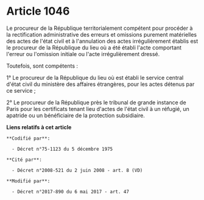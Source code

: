 # Article 1046

Le procureur de la République territorialement compétent pour procéder à la rectification administrative des erreurs et
omissions purement matérielles des actes de l'état civil et à l'annulation des actes irrégulièrement établis est le procureur
de la République du lieu où a été établi l'acte comportant l'erreur ou l'omission initiale ou l'acte irrégulièrement dressé.

Toutefois, sont compétents :

1° Le procureur de la République du lieu où est établi le service central d'état civil du ministère des affaires étrangères,
pour les actes détenus par ce service ;

2° Le procureur de la République près le tribunal de grande instance de Paris pour les certificats tenant lieu d'actes de
l'état civil à un réfugié, un apatride ou un bénéficiaire de la protection subsidiaire.

**Liens relatifs à cet article**

	**Codifié par**:

	  - Décret n°75-1123 du 5 décembre 1975

	**Cité par**:

	  - Décret n°2008-521 du 2 juin 2008 - art. 8 (VD)

	**Modifié par**:

	  - Décret n°2017-890 du 6 mai 2017 - art. 47
